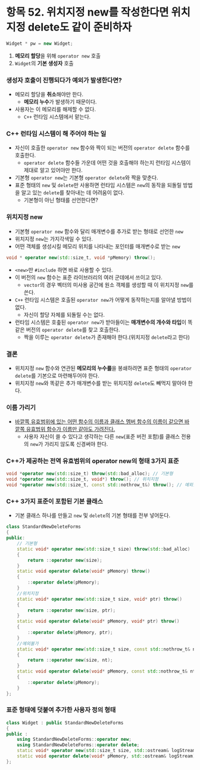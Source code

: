 # 항목 52. 위치지정 new를 작성한다면 위치지정 delete도 같이 준비하자
```cpp
Widget * pw = new Widget;
```
1. **메모리 할당**을 위해 `operator new` 호출
2. `Widget`의 **기본 생성자** 호출

### 생성자 호출이 진행되다가 예외가 발생한다면?
- 메모리 할당을 **취소**해야만 한다.
  - **메모리 누수**가 발생하기 때문이다.
- 사용자는 이 메모리를 해제할 수 없다.
  - `C++` 런타임 시스템에서 맡는다.

### C++ 런타임 시스템이 해 주어야 하는 일
- 자신이 호출한 `operator new` 함수와 짝이 되는 버전의 `operator delete` 함수를 호출한다.
   - `operator delete` 함수들 가운데 어떤 것을 호출해야 하는지 런타임 시스템이 제대로 알고 있어야만 한다.
- 기본형 `operator new`는 기본형 `operator delete`와 짝을 맞춘다.
- 표준 형태의 `new` 및 `delete`만 사용하면 런타임 시스템은 `new`의 동작을 되돌릴 방법을 알고 있는 `delete`를 찾아내는 데 어려움이 없다.
  - 기본형이 아닌 형태를 선언한다면?

### 위치지정 new
- 기본형 `operator new` 함수와 달리 매개변수를 추가로 받는 형태로 선언한 `new`
- 위치지정 `new`는 가지각색일 수 있다.
- 어떤 객체를 생성시킬 메모리 위치를 나타내는 포인터를 매개변수로 받는 `new`
```cpp
void * operator new(std::size_t, void *pMemory) throw();
```
- `<new>`만 `#include` 하면 바로 사용할 수 있다.
- 이 버전의 `new` 함수는 표준 라이브러리의 여러 군데에서 쓰이고 있다.
  - `vector`의 경우 벡터의 미사용 공간에 원소 객체를 생성할 때 이 위치지정 `new`를 쓴다.
- `C++` 런타임 시스템은 호출된 `operator new`가 어떻게 동작하는지를 알아낼 방법이 없다.
  - 자신이 할당 자체를 되돌릴 수는 없다.
- 런타임 시스템은 호춮된 `operator new`가 받아들이는 **매개변수의 개수와 타입**이 똑같은 버전의 `operator delete`를 찾고 호출한다.
  - 짝을 이루는 `operator delete`가 존재해야 한다.(위치지정 `delete`라고 한다)

### 결론
- 위치지정 `new` 함수와 연관된 **메모리의 누수를**을 봉쇄하려면 표준 형태의 `operator delete`를 기본으로 마련해두어야 한다.
- 위치지정 `new`와 똑같은 추가 매개변수를 받는 위치지정 `delete`도 빼먹지 말아야 한다.

### 이름 가리기
- [바깥쪽 유효범위에 있는 어떤 함수의 이름과 클래스 멤버 함수의 이름이 같으면 바깥쪽 유효범위 함수가 이름만 같아도 가려진다.](/Chapter6/Item33.md)
  - 사용자 자신이 쓸 수 있다고 생각하는 다른 `new`(표준 버전 포함)를 클래스 전용의 `new`가 가리지 않도록 신경써야 한다.

### C++가 제공하는 전역 유효범위의 operator new의 형태 3가지 표준
```cpp
void *operator new(std::size_t) throw(std::bad_alloc); // 기본형
void *operator new(std::size_t, void*) throw(); // 위치지정
void *operator new(std::size_t, const std::nothrow_t&) throw(); // 예외불가
```

### C++ 3가지 표준이 포함된 기본 클래스
- 기본 클래스 하나를 만들고 `new` 및 `delete`의 기본 형태를 전부 넣어둔다.
```cpp
class StandardNewDeleteForms 
{
public: 
    // 기본형
    static void* operator new(std::size_t size) throw(std::bad_alloc)
    {
        return ::operator new(size);
    }
    static void operator delete(void* pMemory) throw()
    {
        ::operator delete(pMemory);
    }
    //위치지정
    static void* operator new(std::size_t size, void* ptr) throw()
    {
        return ::operator new(size, ptr);
    }
    static void operator delete(void* pMemory, void* ptr) throw()
    {
        ::operator delete(pMemory, ptr);
    }
    //예외불가
    static void* operator new(std::size_t size, const std::nothrow_t& nt) throw()
    {
        return ::operator new(size, nt);
    }
    static void operator delete(void* pMemory, const std::nothrow_t& nt) throw()
    {
        ::operator delete(pMemory);
    }
};
```

### 표준 형태에 덧붙여 추가한 사용자 정의 형태
```cpp
class Widget : public StandardNewDeleteForms 
{
public : 
    using StandardNewDeleteForms::operator new; 
    using StandardNewDeleteForms::operator delete;
    static void* operator new(std::size_t size, std::ostream& logStream) throw(std::bad_alloc);
    static void operator delete(void* pMemory, std::ostream& logStream) throw();
};
```